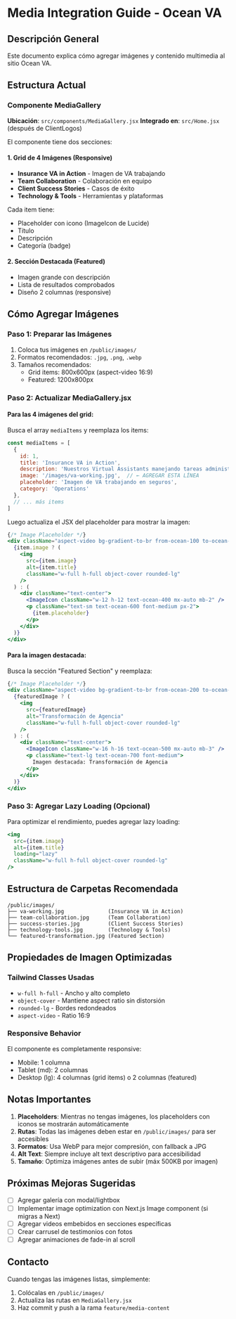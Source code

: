 # Media Integration Guide - Ocean VA

## Descripción General
Este documento explica cómo agregar imágenes y contenido multimedia al sitio Ocean VA.

## Estructura Actual

### Componente MediaGallery
**Ubicación**: `src/components/MediaGallery.jsx`
**Integrado en**: `src/Home.jsx` (después de ClientLogos)

El componente tiene dos secciones:

#### 1. Grid de 4 Imágenes (Responsive)
- **Insurance VA in Action** - Imagen de VA trabajando
- **Team Collaboration** - Colaboración en equipo
- **Client Success Stories** - Casos de éxito
- **Technology & Tools** - Herramientas y plataformas

Cada item tiene:
- Placeholder con icono (ImageIcon de Lucide)
- Título
- Descripción
- Categoría (badge)

#### 2. Sección Destacada (Featured)
- Imagen grande con descripción
- Lista de resultados comprobados
- Diseño 2 columnas (responsive)

## Cómo Agregar Imágenes

### Paso 1: Preparar las Imágenes
1. Coloca tus imágenes en `/public/images/`
2. Formatos recomendados: `.jpg`, `.png`, `.webp`
3. Tamaños recomendados:
   - Grid items: 800x600px (aspect-video 16:9)
   - Featured: 1200x800px

### Paso 2: Actualizar MediaGallery.jsx

#### Para las 4 imágenes del grid:
Busca el array `mediaItems` y reemplaza los items:

```jsx
const mediaItems = [
  {
    id: 1,
    title: 'Insurance VA in Action',
    description: 'Nuestros Virtual Assistants manejando tareas administrativas complejas...',
    image: '/images/va-working.jpg',  // ← AGREGAR ESTA LÍNEA
    placeholder: 'Imagen de VA trabajando en seguros',
    category: 'Operations'
  },
  // ... más items
]
```

Luego actualiza el JSX del placeholder para mostrar la imagen:

```jsx
{/* Image Placeholder */}
<div className="aspect-video bg-gradient-to-br from-ocean-100 to-ocean-50 flex items-center justify-center border-2 border-dashed border-ocean-300">
  {item.image ? (
    <img 
      src={item.image} 
      alt={item.title}
      className="w-full h-full object-cover rounded-lg"
    />
  ) : (
    <div className="text-center">
      <ImageIcon className="w-12 h-12 text-ocean-400 mx-auto mb-2" />
      <p className="text-sm text-ocean-600 font-medium px-2">
        {item.placeholder}
      </p>
    </div>
  )}
</div>
```

#### Para la imagen destacada:
Busca la sección "Featured Section" y reemplaza:

```jsx
{/* Image Placeholder */}
<div className="aspect-video bg-gradient-to-br from-ocean-200 to-ocean-100 rounded-lg flex items-center justify-center border-2 border-dashed border-ocean-400">
  {featuredImage ? (
    <img 
      src={featuredImage} 
      alt="Transformación de Agencia"
      className="w-full h-full object-cover rounded-lg"
    />
  ) : (
    <div className="text-center">
      <ImageIcon className="w-16 h-16 text-ocean-500 mx-auto mb-3" />
      <p className="text-lg text-ocean-700 font-medium">
        Imagen destacada: Transformación de Agencia
      </p>
    </div>
  )}
</div>
```

### Paso 3: Agregar Lazy Loading (Opcional)
Para optimizar el rendimiento, puedes agregar lazy loading:

```jsx
<img 
  src={item.image} 
  alt={item.title}
  loading="lazy"
  className="w-full h-full object-cover rounded-lg"
/>
```

## Estructura de Carpetas Recomendada

```
/public/images/
├── va-working.jpg              (Insurance VA in Action)
├── team-collaboration.jpg      (Team Collaboration)
├── success-stories.jpg         (Client Success Stories)
├── technology-tools.jpg        (Technology & Tools)
└── featured-transformation.jpg (Featured Section)
```

## Propiedades de Imagen Optimizadas

### Tailwind Classes Usadas
- `w-full h-full` - Ancho y alto completo
- `object-cover` - Mantiene aspect ratio sin distorsión
- `rounded-lg` - Bordes redondeados
- `aspect-video` - Ratio 16:9

### Responsive Behavior
El componente es completamente responsive:
- Mobile: 1 columna
- Tablet (md): 2 columnas
- Desktop (lg): 4 columnas (grid items) o 2 columnas (featured)

## Notas Importantes

1. **Placeholders**: Mientras no tengas imágenes, los placeholders con iconos se mostrarán automáticamente
2. **Rutas**: Todas las imágenes deben estar en `/public/images/` para ser accesibles
3. **Formatos**: Usa WebP para mejor compresión, con fallback a JPG
4. **Alt Text**: Siempre incluye alt text descriptivo para accesibilidad
5. **Tamaño**: Optimiza imágenes antes de subir (máx 500KB por imagen)

## Próximas Mejoras Sugeridas

- [ ] Agregar galería con modal/lightbox
- [ ] Implementar image optimization con Next.js Image component (si migras a Next)
- [ ] Agregar videos embebidos en secciones específicas
- [ ] Crear carrusel de testimonios con fotos
- [ ] Agregar animaciones de fade-in al scroll

## Contacto
Cuando tengas las imágenes listas, simplemente:
1. Colócalas en `/public/images/`
2. Actualiza las rutas en `MediaGallery.jsx`
3. Haz commit y push a la rama `feature/media-content`
